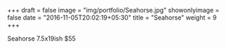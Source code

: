 +++
draft = false
image = "img/portfolio/Seahorse.jpg"
showonlyimage = false
date = "2016-11-05T20:02:19+05:30"
title = "Seahorse"
weight = 9
+++

Seahorse 7.5x19ish $55


